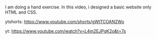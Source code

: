I am doing a hand exercise. In this video, i designed a basic website only HTML and CSS.

ytshorts: https://www.youtube.com/shorts/gWtTCOAN2Wo 

yt: https://www.youtube.com/watch?v=L4m2EJPgK2o&t=7s
